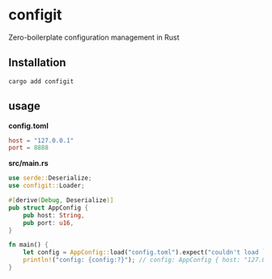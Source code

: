 # configit

Zero-boilerplate configuration management in Rust 

## Installation

```
cargo add configit
```

## usage

**config.toml**

```toml
host = "127.0.0.1"
port = 8888
```

**src/main.rs**

```rust
use serde::Deserialize;
use configit::Loader;

#[derive(Debug, Deserialize)]
pub struct AppConfig {
    pub host: String,
    pub port: u16,
}

fn main() {
    let config = AppConfig::load("config.toml").expect("couldn't load `config.toml` file");
    println!("config: {config:?}"); // config: AppConfig { host: "127.0.0.1", port: 8888 }
}
```

